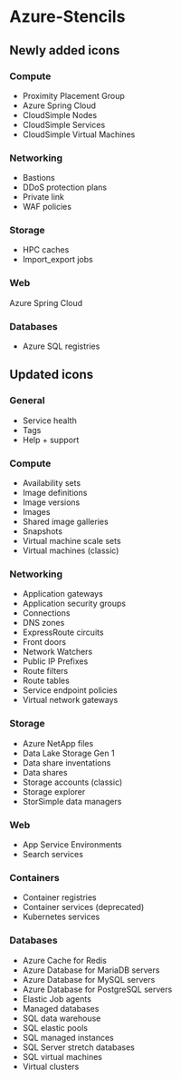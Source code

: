 # Azure-Stencils

## Newly added icons

### Compute

- Proximity Placement Group
- Azure Spring Cloud
- CloudSimple Nodes
- CloudSimple Services
- CloudSimple Virtual Machines

### Networking

- Bastions
- DDoS protection plans
- Private link
- WAF policies

### Storage

- HPC caches
- Import_export jobs

### Web

Azure Spring Cloud

### Databases

- Azure SQL registries

## Updated icons

### General

- Service health
- Tags
- Help + support

### Compute

- Availability sets
- Image definitions
- Image versions
- Images
- Shared image galleries
- Snapshots
- Virtual machine scale sets
- Virtual machines (classic)

### Networking

- Application gateways
- Application security groups
- Connections
- DNS zones
- ExpressRoute circuits
- Front doors
- Network Watchers
- Public IP Prefixes
- Route filters
- Route tables
- Service endpoint policies
- Virtual network gateways

### Storage

- Azure NetApp files
- Data Lake Storage Gen 1
- Data share inventations
- Data shares
- Storage accounts (classic)
- Storage explorer
- StorSimple data managers

### Web

- App Service Environments
- Search services

### Containers

- Container registries
- Container services (deprecated)
- Kubernetes services

### Databases

- Azure Cache for Redis
- Azure Database for MariaDB servers
- Azure Database for MySQL servers
- Azure Database for PostgreSQL servers
- Elastic Job agents
- Managed databases
- SQL data warehouse
- SQL elastic pools
- SQL managed instances
- SQL Server stretch databases
- SQL virtual machines
- Virtual clusters